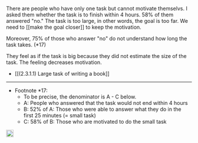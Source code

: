 
There are people who have only one task but cannot motivate themselvs.
I asked them whether the task is to finish within 4 hours. 58% of them answered "no." The task is too large, in other words, the goal is too far. We need to [[make the goal closer]] to keep the motivation.

Moreover, 75% of those who answer "no" do not understand how long the task takes. (*17)

They feel as if the task is big because they did not estimate the size of the task. The feeling decreases motivation.

- [[(2.3.1.1) Large task of writing a book]]

---

- Footnote *17:
    - To be precise, the denominator is A - C below.
    - A: People who answered that the task would not end within 4 hours
    - B: 52% of A: Those who were able to answer what they do in the first 25 minutes (= small task)
    - C: 58% of B: Those who are motivated to do the small task

<img src='https://scrapbox.io/api/pages/nishio/en/icon' alt='en.icon' height="19.5"/>